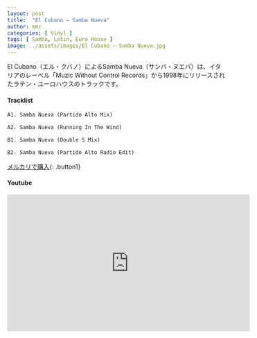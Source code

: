 ```yaml
---
layout: post
title:  "El Cubano – Samba Nueva"
author: mmr
categories: [ Vinyl ]
tags: [ Samba, Latin, Euro House ]
image: ../assets/images/El Cubano – Samba Nueva.jpg
---
```


El Cubano（エル・クバノ）によるSamba Nueva（サンバ・ヌエバ）は、イタリアのレーベル「Muzic Without Control Records」から1998年にリリースされたラテン・ユーロハウスのトラックです。

#### Tracklist
```md
A1. Samba Nueva (Partido Alto Mix)

A2. Samba Nueva (Running In The Wind)

B1. Samba Nueva (Double S Mix)

B2. Samba Nueva (Partido Alto Radio Edit)
```

[メルカリで購入](https://jp.mercari.com/item/m33632714433?afid=6142608987){: .button1}

#### Youtube
<iframe width="560" height="315" src="https://www.youtube.com/embed/SNRU8xUNNA0?si=Wds3O-qdV3PEJGxh" title="YouTube video player" frameborder="0" allow="accelerometer; autoplay; clipboard-write; encrypted-media; gyroscope; picture-in-picture; web-share" referrerpolicy="strict-origin-when-cross-origin" allowfullscreen></iframe>